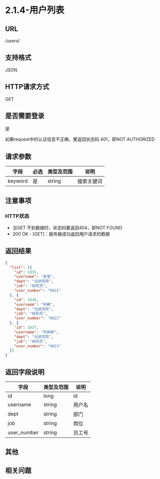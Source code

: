 # 2.1.4-用户列表

## URL

/users/

## 支持格式

JSON

## HTTP请求方式

GET

## 是否需要登录

是

如果request中的认证信息不正确，要返回状态码 401，即NOT AUTHORIZED

## 请求参数

字段 | 必选 | 类型及范围 | 说明
----|------|----------|-------------
keyword | 是   | string   | 搜索关键词

## 注意事项

### HTTP状态

- 当GET 不到数据时，状态码要返回404，即NOT FOUND
- 200 OK - [GET]：服务器成功返回用户请求的数据

## 返回结果

```json
{
  "list": [{
    "id": 1035,
    "username": "吴雪",
    "dept": "北研究院",
    "job": "研究员",
    "user_number": "9021"
  }, {
    "id": 1036,
    "username": "毕鹏",
    "dept": "北研究院",
    "job": "研究员",
    "user_number": "9022"
  }, {
    "id": 1037,
    "username": "乔婷婷",
    "dept": "北研究院",
    "job": "研究员",
    "user_number": "9023"
  }]
}
```

## 返回字段说明

字段 | 类型及范围 | 说明
----|----------|-------------
id          | long       | id
username    | string     | 用户名
dept        | string     | 部门
job         | string     | 岗位
user_number | string     | 员工号

## 其他

## 相关问题
